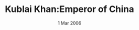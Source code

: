 ---
title: Kublai Khan:Emperor of China
auhtor: Vietze Andrew
ISBN-OR-ISSN: 9780553816587
url:  https://librarysearch.kcl.ac.uk/discovery/fulldisplay?docid=alma990614829540206881&context=L&vid=44KCL_INST:44KCL_INST&lang=en&search_scope=MyInst_and_CI&adaptor=Local%20Search%20Engine&tab=Everything&query=any,contains,kublai&offset=0
date: 1 Mar 2006
page location: KUBLAI
type: book
---   